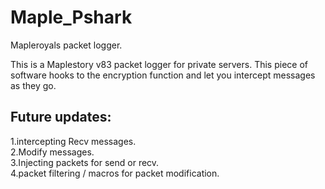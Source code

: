 # Maple_Pshark
Mapleroyals packet logger.

This is a Maplestory v83 packet logger for private servers.
This piece of software hooks to the encryption function and
let you intercept messages as they go.

## Future updates:
1.intercepting Recv messages.<br/>
2.Modify messages.<br/>
3.Injecting packets for send or recv.<br/>
4.packet filtering / macros for packet modification.<br/>
